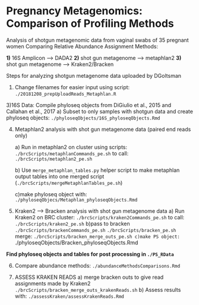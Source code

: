 # Pregnancy Metagenomics: Comparison of Profiling Methods
Analysis of shotgun metagenomic data from vaginal swabs of 35 pregnant women 
Comparing Relative Abundance Assignment Methods:

**1)** 16S Amplicon --> DADA2
 **2)** shot gun metagenome --> metaphlan2
 **3)** shot gun metagenome --> Kraken2/Bracken


Steps for analyzing shotgun metagenome data uploaded by DGoltsman
1) Change filenames for easier  input using script: `./20181208_prepUploadReads_Metaphlan.R`

3)16S Data: Compile phyloseq objects from DiGiulio et al., 2015 and Callahan et al., 2017 
	a) Subset to only samples with shotgun data and create phyloseq objects: `./phyloseqObjects/16S_phyloseqObjects.Rmd`

4) Metaphlan2 analysis with shot gun metagenome data (paired end reads only)

	a) Run in metaphlan2 on cluster using scripts: `./brcScripts/metaphlanCommands_pe.sh`
	to call: `./brcScripts/metaphlan2_pe.sh`

	b) Use `merge_metaphlan_tables.py` helper script to make metaphlan output tables into one merged script (`./brcScripts/mergeMetaphlanTables_pe.sh`)

	c)make phyloseq object with: `./phyloseqObjecs/Metaphlan_phyloseqObjects.Rmd`

5) Kraken2 --> Bracken analysis with shot gun metagenome data
	a) Run Kraken2 on BRC cluster: `./brcScripts/kraken2Commands_pe.sh`
	to call: `./brcScripts/kraken2_pe.sh`
	b)pass to bracken `./brcScripts/brackenCommands_pe.sh` `./brcScripts/bracken_pe.sh`
	merge: `./brcScripts/bracken_merge_outs_pe.sh
	c)make PS object: `./phyloseqObjects/Bracken_phyloseqObjects.Rmd
 
 **Find phyloseq objects and tables for post processing in `./PS_RData`**
 
6) Compare abundance methods: `./abundanceMethodsComparisons.Rmd`

7) ASSESS KRAKEN READS
	a) merge bracken outs to give read assignments made by Kraken2 `./brcScripts/bracken_merge_outs_krakenReads.sh`
	b) Assess results with: `./assessKraken/assessKrakenReads.Rmd`	
		
